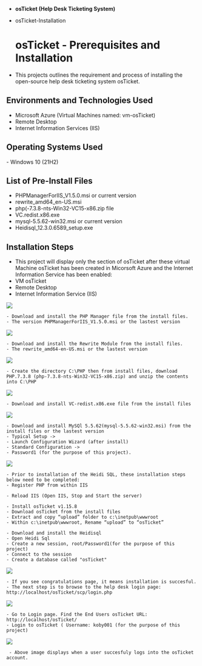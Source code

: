 - <b>osTicket (Help Desk Ticketing System)</b>
- osTicket-Installation

  <h1>osTicket - Prerequisites and Installation</h1>
 - This projects outlines the requirement and process of installing the open-source help desk ticketing system osTicket.<br />


<h2>Environments and Technologies Used</h2>

- Microsoft Azure (Virtual Machines named: vm-osTicket)
- Remote Desktop
- Internet Information Services (IIS)

<h2>Operating Systems Used </h2>
- Windows 10</b> (21H2)

<h2>List of Pre-Install Files</h2>

- PHPManagerForIIS_V1.5.0.msi or current version
- rewrite_amd64_en-US.msi
- php(-7.3.8-nts-Win32-VC15-x86.zip file
- VC.redist.x86.exe
- mysql-5.5.62-win32.msi or current version
- Heidisql_12.3.0.6589_setup.exe
 


<h2>Installation Steps</h2>

- This project will display only the section of osTicket after these virtual Machine osTicket has been created in Micorsoft Azure and the Internet Information Service has been enabled:
- VM osTicket
- Remote Desktop
- Internet Information Service (IIS)

<p>
<img src="https://i.imgur.com/WDvuXdL.png"
</p>
<p>
  
    - Download and install the PHP Manager file from the install files.
    - The version PHPManagerForIIS_V1.5.0.msi or the lastest version

<p>
<img src="https://i.imgur.com/iFfu2qW.png"
</p>
<p>
  
    - Download and install the Rewrite Module from the install files.
    - The rewrite_amd64-en-US.msi or the lastest version

<p>
<img src="https://i.imgur.com/V1D7lSk.png"
</p>
<p>
  
    - Create the directory C:\PHP then from install files, download PHP.7.3.8 (php-7.3.8-nts-Win32-VC15-x86.zip) and unzip the contents into C:\PHP

<p>
<img src="https://i.imgur.com/K5W0JGl.png"
</p>
<p>
  
    - Download and install VC-redist.x86.exe file from the install files

<p>
<img src="https://i.imgur.com/7Jt7fU2.png"
</p>
<p> 
  
    - Download and install MySQl 5.5.62(mysql-5.5.62-win32.msi) from the install files or the lastest version
    - Typical Setup ->
    - Launch Configuration Wizard (after install) 
    - Standard Configuration ->
    - Password1 (for the purpose of this project).



<p>
<img src="https://i.imgur.com/URAmZwl.png"
</p>
<p>

    - Prior to installation of the Heidi SQL, these installation steps below need to be completed:
    - Register PHP from within IIS

    - Reload IIS (Open IIS, Stop and Start the server)

    - Install osTicket v1.15.8
    - Download osTicket from the install files
    - Extract and copy “upload” folder to c:\inetpub\wwwroot
    - Within c:\inetpub\wwwroot, Rename “upload” to “osTicket”

    - Download and install the Heidisql
    - Open Heidi Sql
    - Create a new session, root/Password1(for the purpose of this project)
    - Connect to the session
    - Create a database called "osTicket"

<p>
<img src="https://i.imgur.com/bZFDVjS.png"
</p>
<p>
  
    - If you see congratulations page, it means installation is succesful.
    - The next step is to browse to the help desk login page: http://localhost/osTicket/scp/login.php

     
<p>
<img src="https://i.imgur.com/SEW5VbT.png"
</p>
<p> 
  
    - Go to Login page. Find the End Users osTicket URL: http://localhost/osTicket/ 
    - Login to osTicket ( Username: koby001 (for the purpose of this project)
    
<p>
<img src="https://i.imgur.com/IoGCHUs.png"
</p>
<p>
   
     - Above image displays when a user succesfuly logs into the osTicket account.
     
